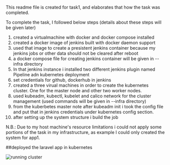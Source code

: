 This readme file is created for task1, and elaborates that how the task was completed.

To complete the task, I followed below steps (details about these steps will be given later)
1. created a virtualmachine with docker and docker compose installed
2. created a docker image of jenkins built with docker daemon support
3. used that image to create a presistent jenkins container because my jenkins jobs or other data should not be cleared after reboot 
4. a docker compose file for creating jenkins container will be given in --infra directory
5. In that jenkins instance i installed two different jenkins plugin named Pipeline adn kubernetes deployment
6. set credentials for github, dockerhub in jenkins
7. created a three virual machines in order to create the kubernetes cluster. One for the master node and other two worker nodes.
8. used kubeadm, kubectl, kubelet and calico network for the cluster management (used commands will be given in --infra directory)
9. from the kuberbetes master note after kubeadm init i took the config file and put that in jenkins credentials under kubernetes config section.
10. after setting up the system structure i build the job 

N.B.: Due to my host machine's resource limitations i could not apply some portions of the task in my infrastructure, as example I could only created the system for app1.


##deployed the laravel app in kubernetes 

![running cluster](https://user-images.githubusercontent.com/87854710/175838522-a3b63512-49fb-41ca-a2f0-0dabca2da4e7.png)
